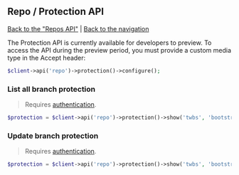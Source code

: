 ## Repo / Protection API
[Back to the "Repos API"](../repos.md) | [Back to the navigation](../README.md)

The Protection API is currently available for developers to preview.
To access the API during the preview period, you must provide a custom media type in the Accept header:

```php
$client->api('repo')->protection()->configure();
```

### List all branch protection

> Requires [authentication](../security.md).

```php
$protection = $client->api('repo')->protection()->show('twbs', 'bootstrap', 'master');
```

### Update branch protection

> Requires [authentication](../security.md).

```php
$protection = $client->api('repo')->protection()->show('twbs', 'bootstrap', 'master', $params);
```
